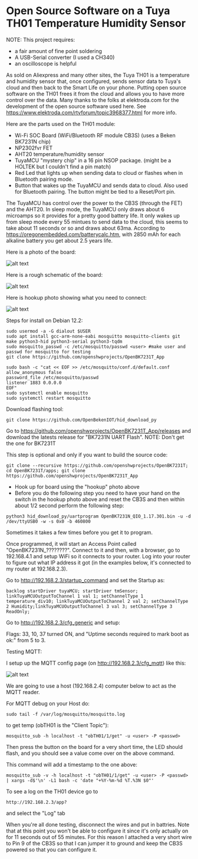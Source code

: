   Open Source Software on a Tuya TH01 Temperature Humidity Sensor
==========================================


NOTE: This project requires:

- a fair amount of fine point soldering
- A USB-Serial converter (I used a CH340)
- an oscilloscope is helpful


As sold on Aliexpress and many other sites, the Tuya TH01 is a temperature and humidity sensor that, once configured, sends sensor data to Tuya's cloud and then back to the Smart Life on your phone.  Putting open source software on the TH01 frees it from the cloud and allows you to have more control over the data.  Many thanks to the folks at elektroda.com for the development of the open source software used here.  See https://www.elektroda.com/rtvforum/topic3968377.html for more info.

Here are the parts used on the TH01 module:

- Wi-Fi SOC Board (WiFi/Bluetooth RF module CB3S) (uses a Beken BK7231N chip)
- NP2302fvr FET
- AHT20 temperature/humidity sensor
- TuyaMCU "mystery chip" in a 16 pin NSOP package. (might be a HOLTEK but I couldn't find a pin match)
- Red Led that lights up when sending data to cloud or flashes when in Bluetooth pairing mode.
- Button that wakes up the TuyaMCU and sends data to cloud.  Also used for Bluetooth pairing. The button might be tied to a Reset/Port pin.

The TuyaMCU has control over the power to the CB3S (through the FET) and the AHT20.  In sleep mode, the TuyaMCU only draws about 6 microamps so it provides for a pretty good battery life.  It only wakes up from sleep mode every 55 mintues to send data to the cloud, this seems to take about 11 seconds or so and draws about 63ma.  According to https://oregonembedded.com/batterycalc.htm, with 2850 mAh for each alkaline battery you get about 2.5 years life.
	
Here is a photo of the board:

![alt text](https://github.com/rickbronson/Open-Source-Software-on-a-Tuya-TH01-Temperature-Humidity-Sensor/blob/master/docs/hardware/tuya-temp-humidity-photo.png "photo")

Here is a rough schematic of the board:

![alt text](https://github.com/rickbronson/Open-Source-Software-on-a-Tuya-TH01-Temperature-Humidity-Sensor/blob/master/docs/hardware/tuya-temp-humidity8.png "schematic")

Here is hookup photo showing what you need to connect:

![alt text](https://github.com/rickbronson/Open-Source-Software-on-a-Tuya-TH01-Temperature-Humidity-Sensor/blob/master/docs/hardware/tuya-temp-humidity-hookup2.png "hookup")

Steps for install on Debian 12.2:

```
sudo usermod -a -G dialout $USER
sudo apt install gcc-arm-none-eabi mosquitto mosquitto-clients git make python3-hid python3-serial python3-tqdm
sudo mosquitto_passwd -c /etc/mosquitto/passwd <user> #make user and passwd for mosquitto for testing
git clone https://github.com/openshwprojects/OpenBK7231T_App

sudo bash -c "cat << EOF >> /etc/mosquitto/conf.d/default.conf
allow_anonymous false
password_file /etc/mosquitto/passwd
listener 1883 0.0.0.0
EOF"
sudo systemctl enable mosquitto
sudo systemctl restart mosquitto
```

  Download flashing tool:
	
```
git clone https://github.com/OpenBekenIOT/hid_download_py
```

  Go to https://github.com/openshwprojects/OpenBK7231T_App/releases and download the latests release for "BK7231N 	UART Flash".  NOTE: Don't get the one for BK7231T

  This step is optional and only if you want to build the source code:

```
git clone --recursive https://github.com/openshwprojects/OpenBK7231T; cd OpenBK7231T/apps; git clone https://github.com/openshwprojects/OpenBK7231T_App
```

 - Hook up for board using the "hookup" photo above
 - Before you do the following step you need to have your hand on the switch in the hookup photo above and reset the CB3S and then within about 1/2 second perform the following step:

```
python3 hid_download_py/uartprogram OpenBK7231N_QIO_1.17.301.bin -u -d /dev/ttyUSB0 -w -s 0x0 -b 460800
```

  Sometimes it takes a few times before you get it to program.
	
  Once programmed, it will start an Access Point called "OpenBK7231N_????????". Connect to it and then, with a browser, go to 192.168.4.1 and setup WiFi so it connects to your router.  Log into your router to figure out what IP address it got (in the examples below, it's connected to my router at 192.168.2.3).	

Go to http://192.168.2.3/startup_command and set the Startup as:

```
backlog startDriver tuyaMCU; startDriver tmSensor; linkTuyaMCUOutputToChannel 1 val 1; setChannelType 1 temperature_div10; linkTuyaMCUOutputToChannel 2 val 2; setChannelType 2 Humidity;linkTuyaMCUOutputToChannel 3 val 3; setChannelType 3 ReadOnly;
```

Go to http://192.168.2.3/cfg_generic and setup:

Flags: 33, 10, 37 turned ON, and "Uptime seconds required to mark boot as ok:" from 5 to 3.

Testing MQTT:

I setup up the MQTT config page (on http://192.168.2.3/cfg_mqtt) like this:

![alt text](https://github.com/rickbronson/Open-Source-Software-on-a-Tuya-TH01-Temperature-Humidity-Sensor/blob/master/docs/hardware/OpenBK-config-mqtt-page.png "photo")

We are going to use a host (192.168.2.4) computer below to act as the MQTT reader.

For MQTT debug on your Host do:
```
sudo tail -f /var/log/mosquitto/mosquitto.log
```

to get temp (obTH01 is the "Client Topic"):
```
mosquitto_sub -h localhost -t "obTH01/1/get" -u <user> -P <passwd>
```

  Then press the button on the board for a very short time, the LED should flash, and you should see a value come over on the above command.

  This command will add a timestamp to the one above:

```
mosquitto_sub -v -h localhost -t "obTH01/1/get" -u <user> -P <passwd> | xargs -d$'\n' -L1 bash -c 'date "+%Y-%m-%d %T.%3N $0"'
```

To see a log on the TH01 device go to

```
http://192.168.2.3/app?
```

and select the "Log" tab

When you're all done testing, disconnect the wires and put in battries.  Note that at this point you won't be able to configure it since it's only actually on for 11 seconds out of 55 minutes.  For this reason I attached a very short wire to Pin 9 of the CB3S so that I can jumper it to ground and keep the CB3S powered so that you can configure it.